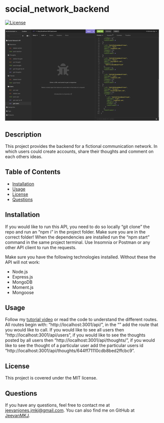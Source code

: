 # social_network_backend

[![License](https://img.shields.io/badge/License-MIT-blue.svg)](https://opensource.org/licenses/mit)

![Image of Application](./assets/images/imageOfApplication.png)

## Description

This project provides the backend for a fictional communication network. In which users could create accounts, share their thoughts and comment on each others ideas.

## Table of Contents

- [Installation](#installation)
- [Usage](#usage)
- [License](#license)
- [Questions](#questions)

## Installation

If you would like to run this API, you need to do so locally “git clone” the repo and run an “npm i” in the project folder. Make sure you are in the correct folder! When the dependencies are installed run the “npm start” command in the same project terminal. Use Insomnia or Postman or any other API client to run the requests.

Make sure you have the following technologies installed. Without these the API will not work:

- Node.js
- Express.js
- MongoDB
- Moment.js
- Mongoose

## Usage

Follow my [tutorial video](https://drive.google.com/file/d/1dMv1aR3tKpivX2ccHFhMI_HAmXwI5_7D/view?usp=sharing) or read the code to understand the different routes.
All routes begin with: “http://localhost:3001/api/<fill>”, in the “<fill>” add the route that you would like to call. If you would like to see all users then “http://localhost:3001/api/users”, if you would like to see the thoughts posted by all users then “http://localhost:3001/api/thoughts/”, if you would like to see the thought of a particular user add the particular users id “http://localhost:3001/api/thoughts/644ff71110cdb8bed2ffcbc9”.

## License

This project is covered under the MIT license.

## Questions

If you have any questions, feel free to contact me at jeevanjones.jmkj@gmail.com.
You can also find me on GitHub at [JeevanMKJ](https://github.com/JeevanMKJ).

